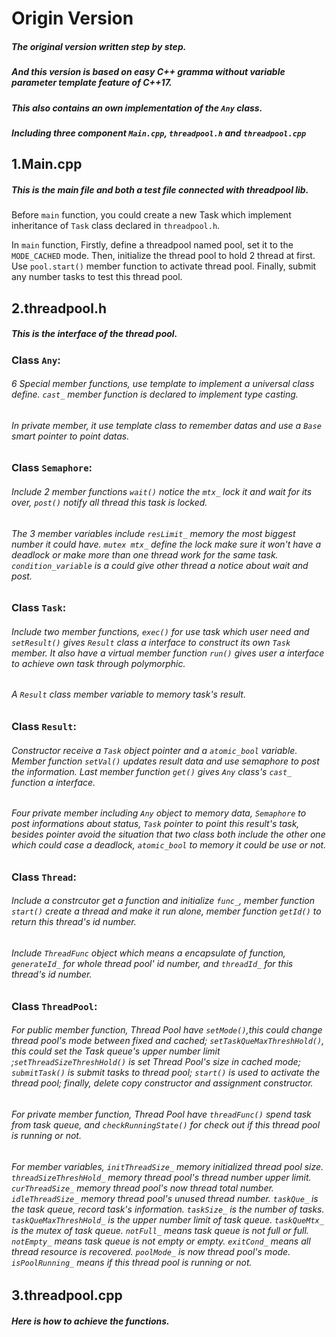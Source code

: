 # Origin Version

##### The original version written step by step.
##### And this version is based on easy C++ gramma without variable parameter template feature of C++17. 
##### This also contains an own implementation of the `Any` class.
##### Including three component `Main.cpp`, `threadpool.h` and `threadpool.cpp`


## 1.Main.cpp
##### This is the main file and both a test file connected with threadpool lib.

Before `main` function, you could create a new Task which implement inheritance of `Task` class declared in `threadpool.h`.


In `main` function, Firstly, define a threadpool named pool, set it to the `MODE_CACHED` mode. Then, initialize the thread pool to hold 2 thread at first. Use `pool.start()` member function to activate thread pool. Finally, submit any number tasks to test this thread pool. 


## 2.threadpool.h
##### This is the interface of the thread pool.

### Class `Any`:
###### 6 Special member functions, use template to implement a universal class define. `cast_` member function is declared to implement type casting. 
###### In private member, it use template class to remember datas and use a `Base` smart pointer to point datas.

### Class `Semaphore`:
###### Include 2 member functions `wait()` notice the `mtx_` lock it and wait for its over, `post()` notify all thread this task is locked.

###### The 3 member variables include `resLimit_` memory the most biggest number it could have. `mutex mtx_` define the lock make sure it won't have a deadlock or make more than one thread work for the same task. `condition_variable` is a could give other thread a notice about wait and post.


### Class `Task`:
###### Include two member functions, `exec()` for use task which user need and `setResult()` gives `Result` class a interface to construct its own `Task` member. It also have a virtual member function `run()` gives user a interface to achieve own task through polymorphic.

###### A `Result` class member variable to memory task's result.


### Class `Result`:
###### Constructor receive a `Task` object pointer and a `atomic_bool` variable. Member function `setVal()` updates result data and use semaphore to post the information. Last member function `get()` gives `Any` class's `cast_` function a interface.

###### Four private member including `Any` object to memory data, `Semaphore` to post informations about status, `Task` pointer to point this result's task, besides pointer avoid the situation that two class both include the other one which could case a deadlock, `atomic_bool` to memory it could be use or not.


### Class `Thread`:
###### Include a constrcutor get a function and initialize `func_`, member function `start()` create a thread and make it run alone, member function `getId()` to return this thread's id number.

###### Include `ThreadFunc` object which means a encapsulate of function, `generateId_` for whole thread pool' id number, and `threadId_` for this thread's id number.

### Class `ThreadPool`:
###### For public member function, Thread Pool have `setMode()`,this could change thread pool's mode between fixed and cached; `setTaskQueMaxThreshHold()`, this could set the Task queue's upper number limit ;`setThreadSizeThreshHold()` is set Thread Pool's size in cached mode; `submitTask()` is submit tasks to thread pool; `start()` is used to activate the thread pool; finally, delete copy constructor and assignment constructor.

###### For private member function, Thread Pool have `threadFunc()` spend task from task queue, and `checkRunningState()` for check out if this thread pool is running or not.
        
###### For member variables, `initThreadSize_` memory initialized thread pool size. `threadSizeThreshHold_` memory thread pool's thread number upper limit. `curThreadSize_` memory thread pool's now thread total number. `idleThreadSize_` memory thread pool's unused thread number. `taskQue_` is the task queue, record task's information. `taskSize_` is the number of tasks. `taskQueMaxThreshHold_` is the upper number limit of task queue. `taskQueMtx_` is the mutex of task queue. `notFull_` means task queue is not full or full. `notEmpty_` means task queue is not empty or empty. `exitCond_` means all thread resource is recovered. `poolMode_` is now thread pool's mode. `isPoolRunning_` means if this thread pool is running or not. 


## 3.threadpool.cpp
##### Here is how to achieve the functions.





